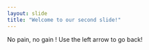 ```yaml
---
layout: slide
title: "Welcome to our second slide!"
---
```

No pain, no gain !
Use the left arrow to go back!
